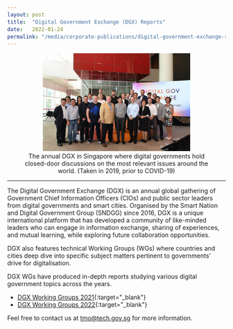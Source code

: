 ```yaml
---
layout: post
title:  "Digital Government Exchange (DGX) Reports"
date:   2022-01-24
permalink: "/media/corporate-publications/digital-government-exchange-reports"
---
```


<figure style="text-align: center">
  <img
    src="/images/media/corporate-publications/2016/01/dgx_2019_group_picture.png" width="80%" height="80%"
    alt="The annual DGX in Singapore where digital governments hold closed-door discussions on the most relevant issues around the world."
  />
  <figcaption>The annual DGX in Singapore where digital governments hold closed-door discussions on the most relevant issues around the world. (Taken in 2019, prior to COVID-19)</figcaption>
</figure>

---

The Digital Government Exchange (DGX) is an annual global gathering of Government Chief Information Officers (CIOs) and public sector leaders from digital governments and smart cities. Organised by the Smart Nation and Digital Government Group (SNDGG) since 2016, DGX is a unique international platform that has developed a community of like-minded leaders who can engage in information exchange, sharing of experiences, and mutual learning, while exploring future collaboration opportunities. 

DGX also features technical Working Groups (WGs) where countries and cities deep dive into specific subject matters pertinent to governments’ drive for digitalisation.

DGX WGs have produced in-depth reports studying various digital government topics across the years.

* [DGX Working Groups 2021](https://www.developer.tech.gov.sg/our-digital-journey/digital-government-exchange/working-groups-2021?utm_source=corporatesite&utm_medium=referral&utm_campaign=dgxwg2021){:target="_blank"}
* [DGX Working Groups 2022](https://www.developer.tech.gov.sg/our-digital-journey/digital-government-exchange/working-groups-2022?utm_source=corporatesite&utm_medium=referral&utm_campaign=dgxwg2022){:target="_blank"}

Feel free to contact us at <tmo@tech.gov.sg> for more information.
